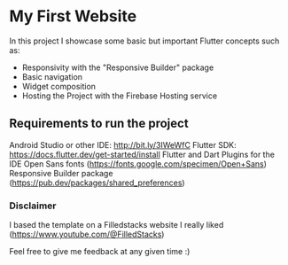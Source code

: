 # My First Website

In this project I showcase some basic but important Flutter concepts such as:

- Responsivity with the "Responsive Builder" package
- Basic navigation
- Widget composition
- Hosting the Project with the Firebase Hosting service

## Requirements to run the project

Android Studio or other IDE: http://bit.ly/3IWeWfC
Flutter SDK: https://docs.flutter.dev/get-started/install
Flutter and Dart Plugins for the IDE
Open Sans fonts (https://fonts.google.com/specimen/Open+Sans)
Responsive Builder package (https://pub.dev/packages/shared_preferences)

### Disclaimer

I based the template on a Filledstacks website I really liked (https://www.youtube.com/@FilledStacks)

Feel free to give me feedback at any given time :)
